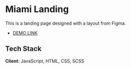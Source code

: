 
# Miami Landing

This is a landing page designed with a layout from Figma.

- [DEMO LINK](https://xiimiik.github.io/layout_miami/)


## Tech Stack

**Client:** JavaScript, HTML, CSS, SCSS

